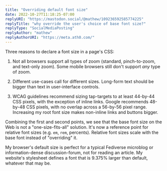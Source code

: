 ```yaml
---
title: "Overriding default font size"
date: 2022-10-27T11:18:25-07:00
replyURI: "https://mastodon.social/@mathew/109236592585774225"
replyTitle: "why override the user's choice of base font size?"
replyType: "SocialMediaPosting"
replyAuthor: "mathew"
replyAuthorURI: "https://meta.ath0.com/"
---
```

Three reasons to declare a font size in a page's CSS:

1. Not all browsers support all types of zoom (standard, pinch-to-zoom, and text-only zoom). Some mobile browsers still don't support _any_ type of zoom.

2. Different use-cases call for different sizes. Long-form text should be bigger than text in user-interface controls.

3. WCAG guidelines recommend sizing tap-targets to at least 44-by-44 CSS pixels, with the exception of inline links. Google recommends 48-by-48 CSS pixels, with no overlap across a 56-by-56 pixel range. Increasing my root font size makes non-inline links and buttons bigger.

Combining the first and second points, we see that the base font size on the Web is not a "one-size-fits-all" solution. It's now a reference point for relative font sizes (e.g. `em`, `rem`, percents). Relative font sizes scale with the base font instead of "overriding" it.

My browser's default size is perfect for a typical Fediverse microblog or information-dense discussion-forum, not for reading an article. My website's stylesheet defines a font that is 9.375% larger than default, whatever that may be.

